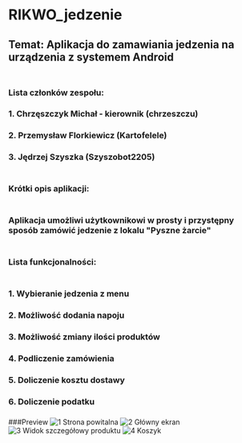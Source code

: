 # RIKWO_jedzenie </br>
## Temat: Aplikacja do zamawiania jedzenia na urządzenia z systemem Android </br> </br>
### Lista członków zespołu: </br>
### 1. Chrzęszczyk Michał - kierownik (chrzeszczu)
### 2. Przemysław Florkiewicz (Kartofelele)
### 3. Jędrzej Szyszka (Szyszobot2205) </br> </br>
### Krótki opis aplikacji:</br> </br>
### Aplikacja umożliwi użytkownikowi w prosty i przystępny sposób zamówić jedzenie z lokalu "Pyszne żarcie" </br> </br>
### Lista funkcjonalności: </br></br>
### 1. Wybieranie jedzenia z menu
### 2. Możliwość dodania napoju
### 3. Możliwość zmiany ilości produktów
### 4. Podliczenie zamówienia
### 5. Doliczenie kosztu dostawy
### 6. Doliczenie podatku
###
###Preview
![1  Strona powitalna](https://user-images.githubusercontent.com/103376226/173195515-e8c2eb12-7af3-49e2-8a60-6de451ca71e3.png)
![2  Główny ekran](https://user-images.githubusercontent.com/103376226/173195533-ca9b1bb1-a1f6-466e-8add-af2861f605a2.png)
![3  Widok szczegółowy produktu](https://user-images.githubusercontent.com/103376226/173195536-a34861a5-04a1-4244-a91d-4ba87a0a2ad7.png)
![4  Koszyk](https://user-images.githubusercontent.com/103376226/173195540-39ab843f-c6c7-4366-94cf-23601eb471dd.png)
